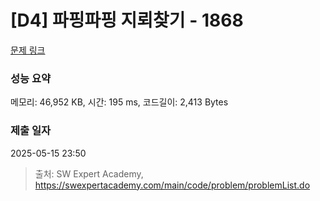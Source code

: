 # [D4] 파핑파핑 지뢰찾기 - 1868 

[문제 링크](https://swexpertacademy.com/main/code/problem/problemDetail.do?contestProbId=AV5LwsHaD1MDFAXc) 

### 성능 요약

메모리: 46,952 KB, 시간: 195 ms, 코드길이: 2,413 Bytes

### 제출 일자

2025-05-15 23:50



> 출처: SW Expert Academy, https://swexpertacademy.com/main/code/problem/problemList.do